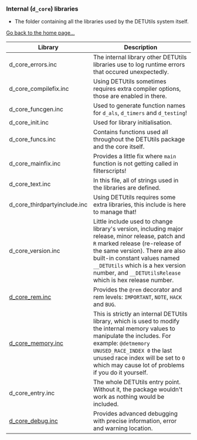 ### Internal (`d_core`) libraries

- The folder containing all the libraries used by the DETUtils system itself.

[Go back to the home page...](../README.md)

| Library      | Description                                                                                |
| -------------------- | ------------------------------------------------------------------------------------------ |
| d_core_errors.inc | The internal library other DETUtils libraries use to log runtime errors that occured unexpectedly. |
| d_core_compilefix.inc | Using DETUtils sometimes requires extra compiler options, those are enabled in there. |
| d_core_funcgen.inc | Used to generate function names for `d_als`, `d_timers` and `d_testing`! |
| d_core_init.inc | Used for library initialisation. |
| d_core_funcs.inc | Contains functions used all throughout the DETUtils package and the core itself. |
| d_core_mainfix.inc | Provides a little fix where `main` function is not getting called in filterscripts! |
| d_core_text.inc | In this file, all of strings used in the libraries are defined. |
| d_core_thirdpartyinclude.inc | Using DETUtils requires some extra libraries, this include is here to manage that! |
| d_core_version.inc | Little include used to change library's version, including major release, minor release, patch and `R` marked release (re-release of the same version). There are also built-in constant values named `__DETUtils` which is a hex version number, and `__DETUtilsRelease` which is hex release number. |
| [d_core_rem.inc](d_rem.md) | Provides the `@rem` decorator and rem levels: `IMPORTANT`, `NOTE`, `HACK` and `BUG`. |
| [d_core_memory.inc](d_memory.md) | This is strictly an internal DETUtils library, which is used to modify the internal memory values to manipulate the includes. For example: `@detmemory UNUSED_RACE_INDEX 0` the last unused race index will be set to `0` which may cause lot of problems if you do it yourself. |
| d_core_entry.inc | The whole DETUtils entry point. Without it, the package wouldn't work as nothing would be included. |
| [d_core_debug.inc](d_debug.md) | Provides advanced debugging with precise information, error and warning location. |

